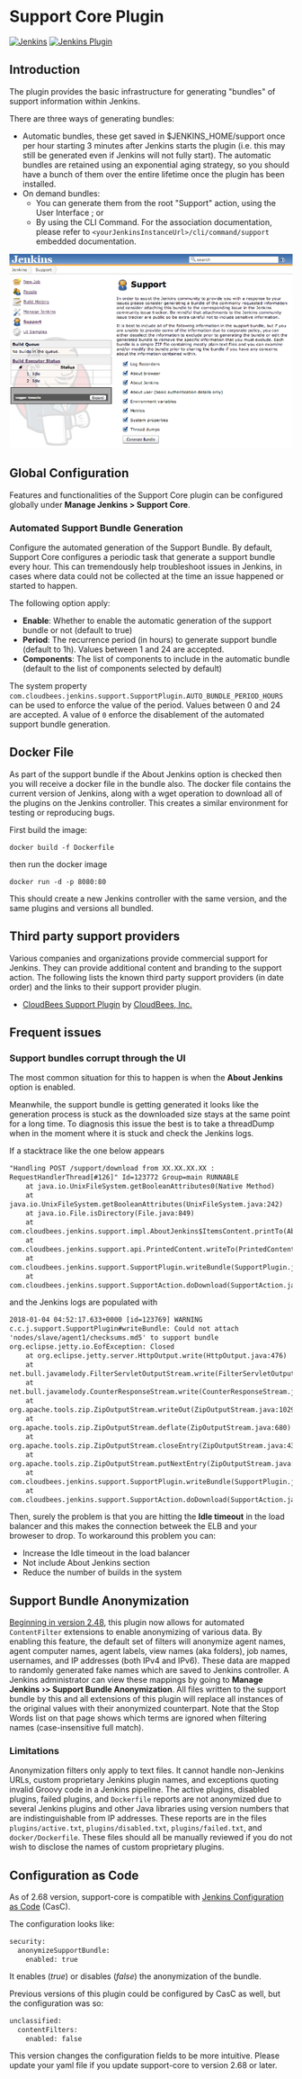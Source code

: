 # Support Core Plugin

[![Jenkins](https://ci.jenkins.io/job/Plugins/job/support-core-plugin/job/master/badge/icon)](https://ci.jenkins.io/job/Plugins/job/support-core-plugin/job/master/)
[![Jenkins Plugin](https://img.shields.io/jenkins/plugin/v/support-core.svg)](https://plugins.jenkins.io/support-core)

## Introduction

The plugin provides the basic infrastructure for generating "bundles" of
support information within Jenkins.

There are three ways of generating bundles:

-   Automatic bundles, these get saved in $JENKINS\_HOME/support once
    per hour starting 3 minutes after Jenkins starts the plugin (i.e.
    this may still be generated even if Jenkins will not fully start).
    The automatic bundles are retained using an exponential aging
    strategy, so you should have a bunch of them over the entire
    lifetime once the plugin has been installed.
-   On demand bundles:
    -   You can generate them from the root "Support" action, using the
        User Interface ; or
    -   By using the CLI Command. For the association documentation,
        please refer to `<yourJenkinsInstanceUrl>/cli/command/support`
        embedded documentation.

![](docs/images/support_page.png)

## Global Configuration

Features and functionalities of the Support Core plugin can be configured globally 
under **Manage Jenkins > Support Core**. 

### Automated Support Bundle Generation

Configure the automated generation of the Support Bundle. By default, Support Core 
configures a periodic task that generate a support bundle every hour. This can tremendously
help troubleshoot issues in Jenkins, in cases where data could not be collected at the time
an issue happened or started to happen.

The following option apply:

* **Enable**: Whether to enable the automatic generation of the support bundle or not
(default to true)
* **Period**: The recurrence period (in hours) to generate support bundle 
(default to 1h). Values between 1 and 24 are accepted.
* **Components**: The list of components to include in the automatic bundle 
(default to the list of components selected by default)

The system property `com.cloudbees.jenkins.support.SupportPlugin.AUTO_BUNDLE_PERIOD_HOURS` can
be used to enforce the value of the period. Values between 0 and 24 are accepted. A value of `0`
enforce the disablement of the automated support bundle generation. 

## Docker File

As part of the support bundle if the About Jenkins option is checked
then you will receive a docker file in the bundle also. The docker file
contains the current version of Jenkins, along with a wget operation to
download all of the plugins on the Jenkins controller. This creates a
similar environment for testing or reproducing bugs.

First build the image:

    docker build -f Dockerfile

then run the docker image

    docker run -d -p 8080:80

This should create a new Jenkins controller with the same version, and the
same plugins and versions all bundled.

## Third party support providers

Various companies and organizations provide commercial support for
Jenkins. They can provide additional content and branding to the support
action. The following lists the known third party support providers (in
date order) and the links to their support provider plugin.

-   [CloudBees Support
    Plugin](https://release-notes.cloudbees.com/product/CloudBees+Support+Plugin) by
    [CloudBees, Inc.](https://www.cloudbees.com)

## Frequent issues

### Support bundles corrupt through the UI

The most common situation for this to happen is when the **About
Jenkins** option is enabled.

Meanwhile, the support bundle is getting generated it looks like the
generation process is stuck as the downloaded size stays at the same
point for a long time. To diagnosis this issue the best is to take a
threadDump when in the moment where it is stuck and check the Jenkins
logs.

If a stacktrace like the one below appears

```
"Handling POST /support/download from XX.XX.XX.XX : RequestHandlerThread[#126]" Id=123772 Group=main RUNNABLE
    at java.io.UnixFileSystem.getBooleanAttributes0(Native Method)
    at java.io.UnixFileSystem.getBooleanAttributes(UnixFileSystem.java:242)
    at java.io.File.isDirectory(File.java:849)
    at com.cloudbees.jenkins.support.impl.AboutJenkins$ItemsContent.printTo(AboutJenkins.java:641)
    at com.cloudbees.jenkins.support.api.PrintedContent.writeTo(PrintedContent.java:47)
    at com.cloudbees.jenkins.support.SupportPlugin.writeBundle(SupportPlugin.java:359)
    at com.cloudbees.jenkins.support.SupportAction.doDownload(SupportAction.java:154)
```

and the Jenkins logs are populated with 

```
2018-01-04 04:52:17.633+0000 [id=123769] WARNING c.c.j.support.SupportPlugin#writeBundle: Could not attach 'nodes/slave/agent1/checksums.md5' to support bundle
org.eclipse.jetty.io.EofException: Closed
    at org.eclipse.jetty.server.HttpOutput.write(HttpOutput.java:476)
    at net.bull.javamelody.FilterServletOutputStream.write(FilterServletOutputStream.java:88)
    at net.bull.javamelody.CounterResponseStream.write(CounterResponseStream.java:82)
    at org.apache.tools.zip.ZipOutputStream.writeOut(ZipOutputStream.java:1029)
    at org.apache.tools.zip.ZipOutputStream.deflate(ZipOutputStream.java:680)
    at org.apache.tools.zip.ZipOutputStream.closeEntry(ZipOutputStream.java:432)
    at org.apache.tools.zip.ZipOutputStream.putNextEntry(ZipOutputStream.java:489)
    at com.cloudbees.jenkins.support.SupportPlugin.writeBundle(SupportPlugin.java:358)
    at com.cloudbees.jenkins.support.SupportAction.doDownload(SupportAction.java:154)
```

Then, surely the problem is that you are hitting the **Idle timeout** in
the load balancer and this makes the connection betweek the ELB and your
broweser to drop. To workaround this problem you can:

-   Increase the Idle timeout in the load balancer
-   Not include About Jenkins section
-   Reduce the number of builds in the system

## Support Bundle Anonymization

[Beginning in version
2.48](https://issues.jenkins-ci.org/browse/JENKINS-21670),
this plugin now allows for automated `ContentFilter` extensions to
enable anonymizing of various data. By enabling this feature, the
default set of filters will anonymize agent names, agent computer names,
agent labels, view names (aka folders), job names, usernames, and IP
addresses (both IPv4 and IPv6). These data are mapped to randomly
generated fake names which are saved to Jenkins controller. A Jenkins
administrator can view these mappings by going to **Manage Jenkins** **›>
Support Bundle Anonymization**. All files written to the support bundle
by this and all extensions of this plugin will replace all instances of
the original values with their anonymized counterpart. Note that the
Stop Words list on that page shows which terms are ignored when
filtering names (case-insensitive full match).

### Limitations

Anonymization filters only apply to text files. It cannot handle
non-Jenkins URLs, custom proprietary Jenkins plugin names, and
exceptions quoting invalid Groovy code in a Jenkins pipeline. The active
plugins, disabled plugins, failed plugins, and `Dockerfile` reports are
not anonymized due to several Jenkins plugins and other Java libraries
using version numbers that are indistinguishable from IP addresses.
These reports are in the
files `plugins/active.txt`, `plugins/disabled.txt`, `plugins/failed.txt`,
and `docker/Dockerfile`. These files should all be manually reviewed if
you do not wish to disclose the names of custom proprietary plugins.

## <a name="casc"></a>Configuration as Code

As of 2.68 version, support-core is compatible with [Jenkins Configuration as Code](https://github.com/jenkinsci/configuration-as-code-plugin) (CasC).

The configuration looks like:

```
security:
  anonymizeSupportBundle:
    enabled: true
```
It enables (_true_) or disables (_false_) the anonymization of the bundle.

Previous versions of this plugin could be configured by CasC as well, but the configuration was so:

```
unclassified:
  contentFilters:
    enabled: false
```
This version changes the configuration fields to be more intuitive. Please update your yaml file if
you update support-core to version 2.68 or later.
